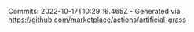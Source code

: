 Commits: 2022-10-17T10:29:16.465Z - Generated via https://github.com/marketplace/actions/artificial-grass
<br>
